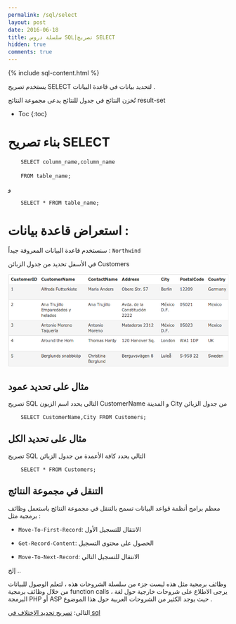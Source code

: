 ```yaml
---
permalink: /sql/select
layout: post
date: 2016-06-18
title: سلسلة دروس SQL|تصريح SELECT
hidden: true
comments: true
---
```


{% include sql-content.html %}


يستخدم تصريح SELECT لتحديد بيانات في قاعدة البيانات .


تُخزن النتائج في جدول للنتائج يدعى مجموعة النتائج result-set


* Toc
{:toc}

# بناء تصريح SELECT 


        SELECT column_name,column_name

        FROM table_name; 

و


        SELECT * FROM table_name;

# استعراض قاعدة بيانات :



سنستخدم قاعدة البيانات المعروفة جيداً : `Northwind`


في الأسفل تحديد من جدول الزبائن Customers

![customers](/assets/customers.png)

## مثال على تحديد عمود


تصريح SQL التالي يحدد اسم الزبون CustomerName و المدينة City من جدول الزبائن


        SELECT CustomerName,City FROM Customers;

## مثال على تحديد الكل


 تصريح SQL التالي يحدد كافة الأعمدة من جدول الزبائن


        SELECT * FROM Customers;

## التنقل في مجموعة النتائج


معظم برامج أنظمة قواعد البيانات تسمح بالتنقل في مجموعة النتائج باستعمل وظائف برمجية مثل :

* `Move-To-First-Record`: الانتقال للتسجيل الأول

* `Get-Record-Content`: الحصول على محتوى التسجيل

* `Move-To-Next-Record`: الانتقال للتسجيل التالي

إلخ ..


وظائف برمجية مثل هذه ليست جزء من سلسلة الشروحات هذه ، لتعلم الوصول للبيانات من خلال وظائف برمجية function calls ، يرجى الاطلاع على شروحات خارجية حول لغة البرمجة PHP أو ASP حيث يوجد الكثير من الشروحات العربية حول هذا الموضوع .


التالي: [تصريح تحديد الإختلاف في sql](select-distinct)


